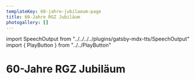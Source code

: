 ```yaml
---
templateKey: 60-jahre-jubilaeum-page
title: 60-Jahre RGZ Jubiläum
photogallery: []
---
```

import SpeechOutput from "../../../../plugins/gatsby-mdx-tts/SpeechOutput"
import { PlayButton } from "../../PlayButton"

<SpeechOutput id="projekt-60-jahre-jubilaeum" customPlayButton={PlayButton}>

# 60-Jahre RGZ Jubiläum

</SpeechOutput>